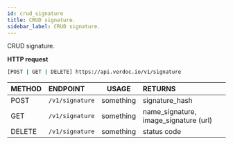 ```yaml
---
id: crud_signature
title: CRUD signature.
sidebar_label: CRUD signature.
---
```


  CRUD signature.

**HTTP request**

 ```bash 
[POST | GET | DELETE] https://api.verdoc.io/v1/signature
 ```

| METHOD | ENDPOINT            |   USAGE   | RETURNS                               |
| :----- | :------------------ | :-------: | :------------------------------------ |
| POST   | ```/v1/signature``` | something | signature_hash                        |
| GET    | ```/v1/signature``` | something | name_signature, image_signature (url) |
| DELETE | ```/v1/signature``` | something | status code                           |


